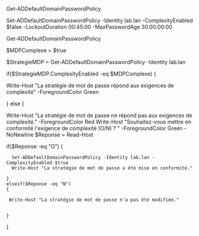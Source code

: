 
Get-ADDefaultDomainPasswordPolicy


Set-ADDefaultDomainPasswordPolicy -Identity lab.lan -ComplexityEnabled $false -LockoutDuration 00:45:00 -MaxPasswordAge 30.00:00:00


Get-ADDefaultDomainPasswordPolicy


$MDPComplexe       = $true

$StrategieMDP = Get-ADDefaultDomainPasswordPolicy -Identity lab.lan

if($StrategieMDP.ComplexityEnabled -eq $MDPComplexe)
{

   Write-Host "La stratégie de mot de passe répond aux exigences de complexité" -ForegroundColor Green

}
else
{

   Write-Host "La stratégie de mot de passe ne répond pas aux exigences de complexité." -ForegroundColor Red
   Write-Host "Souhaitez-vous mettre en conformité l'exigence de complexité (O/N) ? " -ForegroundColor Green -NoNewline
   $Reponse = Read-Host

   if($Reponse -eq "O")
    {

      Set-ADDefaultDomainPasswordPolicy -Identity lab.lan -ComplexityEnabled $true
      Write-Host "La stratégie de mot de passe a été mise en conformité."

    }
    elseif($Reponse -eq "N")
    {
     
     Write-Host "La stratégie de mot de passe n'a pas été modifiée."


    }


}
